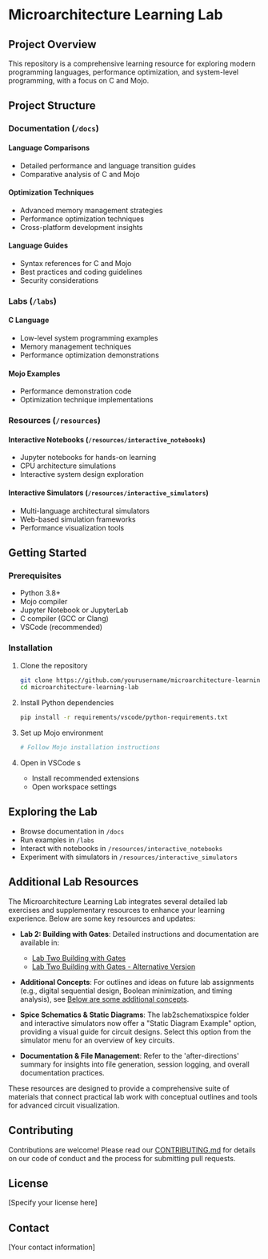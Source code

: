 # Microarchitecture Learning Lab

## Project Overview

This repository is a comprehensive learning resource for exploring modern programming languages, performance optimization, and system-level programming, with a focus on C and Mojo.

## Project Structure

### Documentation (`/docs`)

#### Language Comparisons
- Detailed performance and language transition guides
- Comparative analysis of C and Mojo

#### Optimization Techniques
- Advanced memory management strategies
- Performance optimization techniques
- Cross-platform development insights

#### Language Guides
- Syntax references for C and Mojo
- Best practices and coding guidelines
- Security considerations

### Labs (`/labs`)

#### C Language
- Low-level system programming examples
- Memory management techniques
- Performance optimization demonstrations

#### Mojo Examples
- Performance demonstration code
- Optimization technique implementations

### Resources (`/resources`)

#### Interactive Notebooks (`/resources/interactive_notebooks`)
- Jupyter notebooks for hands-on learning
- CPU architecture simulations
- Interactive system design exploration

#### Interactive Simulators (`/resources/interactive_simulators`)
- Multi-language architectural simulators
- Web-based simulation frameworks
- Performance visualization tools

## Getting Started

### Prerequisites

- Python 3.8+
- Mojo compiler
- Jupyter Notebook or JupyterLab
- C compiler (GCC or Clang)
- VSCode (recommended)

### Installation

1. Clone the repository
   ```bash
   git clone https://github.com/yourusername/microarchitecture-learning-lab.git
   cd microarchitecture-learning-lab
   ```

2. Install Python dependencies
   ```bash
   pip install -r requirements/vscode/python-requirements.txt
   ```

3. Set up Mojo environment
   ```bash
   # Follow Mojo installation instructions
   ```

4. Open in VSCode s
   - Install recommended extensions
   - Open workspace settings

## Exploring the Lab

- Browse documentation in `/docs`
- Run examples in `/labs`
- Interact with notebooks in `/resources/interactive_notebooks`
- Experiment with simulators in `/resources/interactive_simulators`

## Additional Lab Resources

The Microarchitecture Learning Lab integrates several detailed lab exercises and supplementary resources to enhance your learning experience. Below are some key resources and updates:

- **Lab 2: Building with Gates**: Detailed instructions and documentation are available in:
  - [Lab Two Building with Gates](resources/Lab%20Two%20Building%20with%20Gates.md)
  - [Lab Two Building with Gates - Alternative Version](resources/Lab%20Two%20Building%20with%20Gates-2.md)

- **Additional Concepts**: For outlines and ideas on future lab assignments (e.g., digital sequential design, Boolean minimization, and timing analysis), see [Below are some additional concepts](resources/Below%20are%20some%20additional%20concepts.md).

- **Spice Schematics & Static Diagrams**: The lab2schematixspice folder and interactive simulators now offer a "Static Diagram Example" option, providing a visual guide for circuit designs. Select this option from the simulator menu for an overview of key circuits.

- **Documentation & File Management**: Refer to the 'after-directions' summary for insights into file generation, session logging, and overall documentation practices.

These resources are designed to provide a comprehensive suite of materials that connect practical lab work with conceptual outlines and tools for advanced circuit visualization.

## Contributing

Contributions are welcome! Please read our [CONTRIBUTING.md](CONTRIBUTING.md) for details on our code of conduct and the process for submitting pull requests.

## License

[Specify your license here]

## Contact

[Your contact information]
